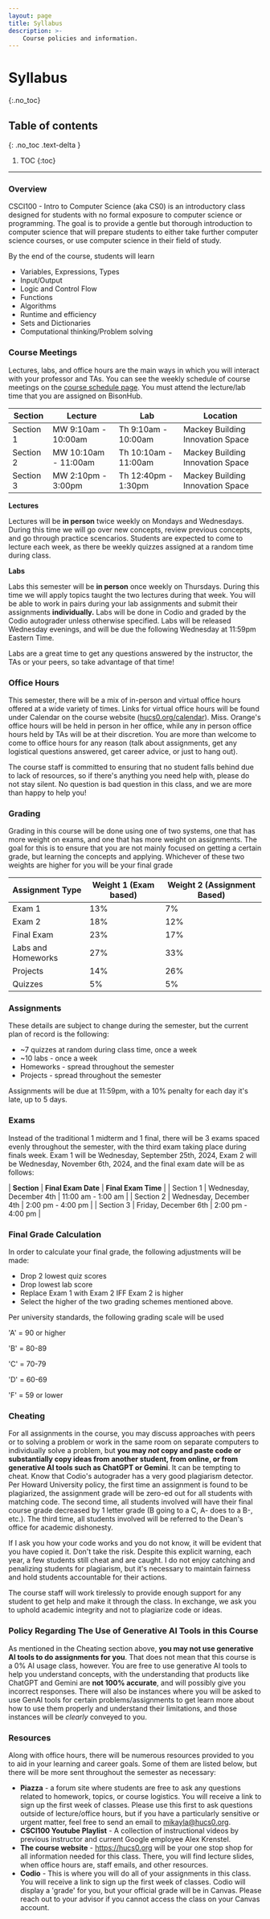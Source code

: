```yaml
---
layout: page
title: Syllabus
description: >-
    Course policies and information.
---
```


# Syllabus
{:.no_toc}

## Table of contents
{: .no_toc .text-delta }

1. TOC
{:toc}

---
### Overview

CSCI100 - Intro to Computer Science (aka CS0) is an introductory class designed for students with no formal exposure to computer science or programming. The goal is to provide a gentle but thorough introduction to computer science that will prepare students to either take further computer science courses, or use computer science in their field of study.

By the end of the course, students will learn

-   Variables, Expressions, Types
-   Input/Output
-   Logic and Control Flow
-   Functions
-   Algorithms
-   Runtime and efficiency
-   Sets and Dictionaries
-   Computational thinking/Problem solving

### Course Meetings

Lectures, labs, and office hours are the main ways in which you will interact with your professor and TAs. You can see the weekly schedule of course meetings on the [course schedule page](https://hucs0.org/schedule/). You must attend the lecture/lab time that you are assigned on BisonHub.

| Section | Lecture | Lab | Location |
| --- | --- | --- | --- |
| Section 1 | MW 9:10am - 10:00am | Th 9:10am - 10:00am | Mackey Building Innovation Space|
| Section 2 | MW 10:10am - 11:00am | Th 10:10am - 11:00am | Mackey Building Innovation Space|
| Section 3 | MW 2:10pm - 3:00pm | Th 12:40pm - 1:30pm | Mackey Building Innovation Space |

**Lectures**

Lectures will be **in person** twice weekly on Mondays and Wednesdays. During this time we will go over new concepts, review previous concepts, and go through practice scencarios. Students are expected to come to lecture each week, as there be weekly quizzes assigned at a random time during class.

**Labs**

Labs this semester will be **in person** once weekly on Thursdays. During this time we will apply topics taught the two lectures during that week. You will be able to work in pairs during your lab assignments and submit their assignments **individually.** Labs will be done in Codio and graded by the Codio autograder unless otherwise specified. Labs will be released Wednesday evenings, and will be due the following Wednesday at 11:59pm Eastern Time.

Labs are a great time to get any questions answered by the instructor, the TAs or your peers, so take advantage of that time!

### Office Hours

This semester, there will be a mix of in-person and virtual office hours offered at a wide variety of times. Links for virtual office hours will be found under Calendar on the course website ([hucs0.org/calendar](http://hucs0.org/calendar)). Miss. Orange's office hours will be held in person in her office, while any in person office hours held by TAs will be at their discretion. You are more than welcome to come to office hours for any reason (talk about assignments, get any logistical questions answered, get career advice, or just to hang out).

The course staff is committed to ensuring that no student falls behind due to lack of resources, so if there's anything you need help with, please do not stay silent. No question is bad question in this class, and we are more than happy to help you!

### Grading

Grading in this course will be done using one of two systems, one that has more weight on exams, and one that has more weight on assignments. The goal for this is to ensure that you are not mainly focused on getting a certain grade, but learning the concepts and applying. Whichever of these two weights are higher for you will be your final grade

| Assignment Type | Weight 1 (Exam based) | Weight 2 (Assignment Based) |
| --- | --- | --- |
| Exam 1 | 13% | 7% |
| Exam 2 | 18% | 12% |
| Final Exam | 23% | 17% |
| Labs and Homeworks | 27% | 33% |
| Projects | 14% | 26% |
| Quizzes | 5% | 5% |

### Assignments

These details are subject to change during the semester, but the current plan of record is the following:

-   ~7 quizzes at random during class time, once a week
-   ~10 labs - once a week
-   Homeworks - spread throughout the semester
-   Projects - spread throughout the semester

Assignments will be due at 11:59pm, with a 10% penalty for each day it's late, up to 5 days.

### Exams

Instead of the traditional 1 midterm and 1 final, there will be 3 exams spaced evenly throughout the semester, with the third exam taking place during finals week. Exam 1 will be Wednesday, September 25th, 2024, Exam 2 will be Wednesday, November 6th, 2024, and the final exam date will be as follows:

| **Section** | **Final Exam Date** | **Final Exam Time** |
| Section 1 | Wednesday, December 4th | 11:00 am - 1:00 am |
| Section 2 | Wednesday, December 4th | 2:00 pm - 4:00 pm |
| Section 3 | Friday, December 6th | 2:00 pm - 4:00 pm |

### Final Grade Calculation

In order to calculate your final grade, the following adjustments will be made:

-   Drop 2 lowest quiz scores
-   Drop lowest lab score
-   Replace Exam 1 with Exam 2 IFF Exam 2 is higher
-   Select the higher of the two grading schemes mentioned above.

Per university standards, the following grading scale will be used

'A' = 90 or higher

'B' = 80-89

'C' = 70-79

'D' = 60-69

'F' = 59 or lower

### Cheating

For all assignments in the course, you may discuss approaches with peers or to solving a problem or work in the same room on separate computers to individually solve a problem, but **you may *not* copy and paste code or substantially copy ideas from another student, from online, or from generative AI tools such as ChatGPT or Gemini**. It can be tempting to cheat. Know that Codio's autograder has a very good plagiarism detector. Per Howard University policy, the first time an assignment is found to be plagiarized, the assignment grade will be zero-ed out for all students with matching code. The second time, all students involved will have their final course grade decreased by 1 letter grade (B going to a C, A- does to a B-, etc.). The third time, all students involved will be referred to the Dean's office for academic dishonesty.

If I ask you how your code works and you do not know, it will be evident that you have copied it. Don't take the risk. Despite this explicit warning, each year, a few students still cheat and are caught. I do not enjoy catching and penalizing students for plagiarism, but it's necessary to maintain fairness and hold students accountable for their actions.

The course staff will work tirelessly to provide enough support for any student to get help and make it through the class. In exchange, we ask you to uphold academic integrity and not to plagiarize code or ideas.

### Policy Regarding The Use of Generative AI Tools in this Course

As mentioned in the Cheating section above, **you may not use generative AI tools to do assignments for you**. That does not mean that this course is a 0% AI usage class, however. You are free to use generative AI tools to help you understand concepts, with the understanding that products like ChatGPT and Gemini are **not 100% accurate**, and will possibly give you incorrect responses. There will also be instances where you will be asked to use GenAI tools for certain problems/assignments to get learn more about how to use them properly and understand their limitations, and those instances will be *clearly* conveyed to you.

### Resources

Along with office hours, there will be numerous resources provided to you to aid in your learning and career goals. Some of them are listed below, but there will be more sent throughout the semester as necessary:

-   **Piazza** - a forum site where students are free to ask any questions related to homework, topics, or course logistics. You will receive a link to sign up the first week of classes. Please use this first to ask questions outside of lecture/office hours, but if you have a particularly sensitive or urgent matter, feel free to send an email to <mikayla@hucs0.org>.
-   **CSCI100 Youtube Playlist** - A collection of instructional videos by previous instructor and current Google employee Alex Krenstel.
-   **The course website** - <https://hucs0.org> will be your one stop shop for all information needed for this class. There, you will find lecture slides, when office hours are, staff emails, and other resources.
-   **Codio** - This is where you will do all of your assignments in this class. You will receive a link to sign up the first week of classes. Codio will display a 'grade' for you, but your official grade will be in Canvas. Please reach out to your advisor if you cannot access the class on your Canvas account.
